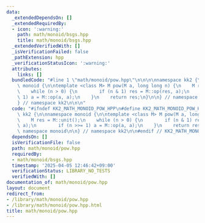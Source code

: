 ```yaml
---
data:
  _extendedDependsOn: []
  _extendedRequiredBy:
  - icon: ':warning:'
    path: math/monoid/bsgs.hpp
    title: math/monoid/bsgs.hpp
  _extendedVerifiedWith: []
  _isVerificationFailed: false
  _pathExtension: hpp
  _verificationStatusIcon: ':warning:'
  attributes:
    links: []
  bundledCode: "#line 1 \"math/monoid/pow.hpp\"\n\n\n\nnamespace kk2 {\n\nnamespace\
    \ monoid {\n\ntemplate <class M> M pow(M a, long long n) {\n    M res = M::unit();\n\
    \    while (n > 0) {\n        if (n & 1) res = M::op(res, a);\n        if (n >>=\
    \ 1) a = M::op(a, a);\n    }\n    return res;\n}\n\n} // namespace monoid\n\n\
    } // namespace kk2\n\n\n"
  code: "#ifndef KK2_MATH_MONOID_POW_HPP\n#define KK2_MATH_MONOID_POW_HPP 1\n\nnamespace\
    \ kk2 {\n\nnamespace monoid {\n\ntemplate <class M> M pow(M a, long long n) {\n\
    \    M res = M::unit();\n    while (n > 0) {\n        if (n & 1) res = M::op(res,\
    \ a);\n        if (n >>= 1) a = M::op(a, a);\n    }\n    return res;\n}\n\n} //\
    \ namespace monoid\n\n} // namespace kk2\n\n#endif // KK2_MATH_MONOID_POW_HPP\n"
  dependsOn: []
  isVerificationFile: false
  path: math/monoid/pow.hpp
  requiredBy:
  - math/monoid/bsgs.hpp
  timestamp: '2025-04-05 12:46:42+09:00'
  verificationStatus: LIBRARY_NO_TESTS
  verifiedWith: []
documentation_of: math/monoid/pow.hpp
layout: document
redirect_from:
- /library/math/monoid/pow.hpp
- /library/math/monoid/pow.hpp.html
title: math/monoid/pow.hpp
---
```

